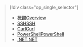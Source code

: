 > [!div class="op_single_selector"]
> * [<span data-ttu-id="cb58f-101">概觀</span><span class="sxs-lookup"><span data-stu-id="cb58f-101">Overview</span></span>](../articles/hdinsight/hdinsight-use-sqoop.md)
> * [<span data-ttu-id="cb58f-102">SSH</span><span class="sxs-lookup"><span data-stu-id="cb58f-102">SSH</span></span>](../articles/hdinsight/hdinsight-use-sqoop-mac-linux.md)
> * [<span data-ttu-id="cb58f-103">Curl</span><span class="sxs-lookup"><span data-stu-id="cb58f-103">Curl</span></span>](../articles/hdinsight/hdinsight-hadoop-use-sqoop-curl.md)
> * [<span data-ttu-id="cb58f-104">PowerShell</span><span class="sxs-lookup"><span data-stu-id="cb58f-104">PowerShell</span></span>](../articles/hdinsight/hdinsight-hadoop-use-sqoop-powershell.md)
> * [<span data-ttu-id="cb58f-105">.NET</span><span class="sxs-lookup"><span data-stu-id="cb58f-105">.NET</span></span>](../articles/hdinsight/hdinsight-hadoop-use-sqoop-dotnet-sdk.md)
> 
> 

